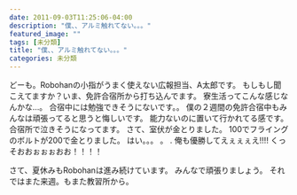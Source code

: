 ```yaml
---
date: 2011-09-03T11:25:06-04:00
description: "僕、、アルミ触れてない。。。"
featured_image: ""
tags: [未分類]
title: "僕、、アルミ触れてない。。。"
categories: 未分類
---
```


どーも。Robohanの小指がうまく使えない広報担当、A太郎です。
もしもし聞こえてますか？いま、免許合宿所から打ち込んでます。
寮生活ってこんな感じなんかな…。
合宿中には勉強できそうにないです。。
僕の２週間の免許合宿中もみんなは頑張ってると思うと悔しいです。
能力ないのに置いて行かれてる感です。
合宿所で泣きそうになってます。
さて、室伏が金とりました。
100でフライングのボルトが200で金とりました。
はい。。。
。
.
俺も優勝してえぇぇぇえ!!!!
くっそおおぉぉぉおお！！！！
>>>>>>>>>>>>>>>>>>>>
さて、夏休みもRobohanは進み続けています。
みんなで頑張りましょう。
それではまた来週。もまた教習所から。
